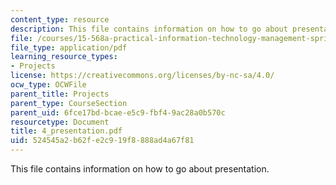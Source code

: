 ```yaml
---
content_type: resource
description: This file contains information on how to go about presentation.
file: /courses/15-568a-practical-information-technology-management-spring-2005/524545a2b62fe2c919f8888ad4a67f81_4_presentation.pdf
file_type: application/pdf
learning_resource_types:
- Projects
license: https://creativecommons.org/licenses/by-nc-sa/4.0/
ocw_type: OCWFile
parent_title: Projects
parent_type: CourseSection
parent_uid: 6fce17bd-bcae-e5c9-fbf4-9ac28a0b570c
resourcetype: Document
title: 4_presentation.pdf
uid: 524545a2-b62f-e2c9-19f8-888ad4a67f81
---
```

This file contains information on how to go about presentation.